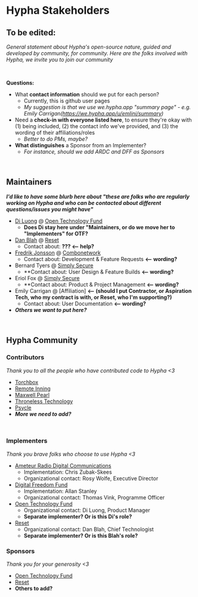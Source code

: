 # Hypha Stakeholders

## To be edited:
*General statement about Hypha's open-source nature, guided and developed by community, for community.  Here are the folks involved with Hypha, we invite you to join our community*

<br>

**Questions:**
 * What **contact information** should we put for each person?
   * Currently, this is github user pages
   * *My suggestion is that we use we.hypha.app "summary page" - e.g. Emily Carrigan(https://we.hypha.app/u/emlini/summary)*
* Need a **check-in with everyone listed here**, to ensure they're okay with (1) being included, (2) the contact info we've provided, and (3) the wording of their affiliations/roles
    * *Better to do PMs, maybe?*
* **What distinguishes** a Sponsor from an Implementer?
    * *For instance, should we add ARDC and DFF as Sponsors*

<br>

## Maintainers
***I'd like to have some blurb here about "these are folks who are regularly working on Hypha and who can be contacted about different questions/issues you might have"***
* [Di Luong](https://www.opentech.fund/about/people/di-luong/) @ [Open Technology Fund](https://www.opentech.fund/)
    * **Does Di stay here under "Maintainers, or do we move her to "Implementers" for OTF?**
* [Dan Blah](https://github.com/danblah) @ [Reset](https://www.reset.tech/)
    * Contact about: **??? <-- help?**
* [Fredrik Jonsson](https://github.com/frjo) @ [Combonetwork](https://www.combonet.se/)
   * Contact about: Development & Feature Requests **<-- wording?**
* Bernard Tyers @ [Simply Secure](https://simplysecure.org/)
   * **Contact about: User Design & Feature Builds **<-- wording?**
* Eriol Fox @ [Simply Secure](https://simplysecure.org/)
   * **Contact about: Product & Project Management **<-- wording?**
* Emily Carrigan @ [Affiliation] **<-- (should I put Contractor, or Aspiration Tech, who my contract is with, or Reset, who I'm supporting?)**
   * Contact about: User Documentation **<-- wording?**
* ***Others we want to put here?***

<br>

## Hypha Community

### Contributors

_Thank you to all the people who have contributed code to Hypha &lt;3_

* [Torchbox](https://www.torchbox.com/)
* [Remote Inning](https://www.remoteinning.com/)
* [Maxwell Pearl](https://maxwellpearl.com/)
* [Throneless Technology](https://throneless.tech/)
* [Psycle](https://psycle.com/)
* ***More we need to add?***

<br>

### Implementers

_Thank you brave folks who choose to use Hypha &lt;3_

* [Ameteur Radio Digital Communications](https://www.ampr.org)
    * Implementation: Chris Zubak-Skees
    * Organizational contact: Rosy Wolfe, Executive Director
* [Digital Freedom Fund](https://digitalfreedomfund.org/)
    * Implementation: Allan Stanley
    * Organizational contact: Thomas Vink, Programme Officer
* [Open Technology Fund](https://www.opentech.fund)
    * Organizational contact: Di Luong, Product Manager
    * **Separate implementer? Or is this Di's role?**
* [Reset](https://www.reset.tech)
    * Organizational contact: Dan Blah, Chief Technologist
    * **Separate implementer? Or is this Blah's role?**

### Sponsors

_Thank you for your generosity &lt;3_

* [Open Technology Fund](https://www.opentech.fund)
* [Reset](https://www.reset.tech)
* **Others to add?**
